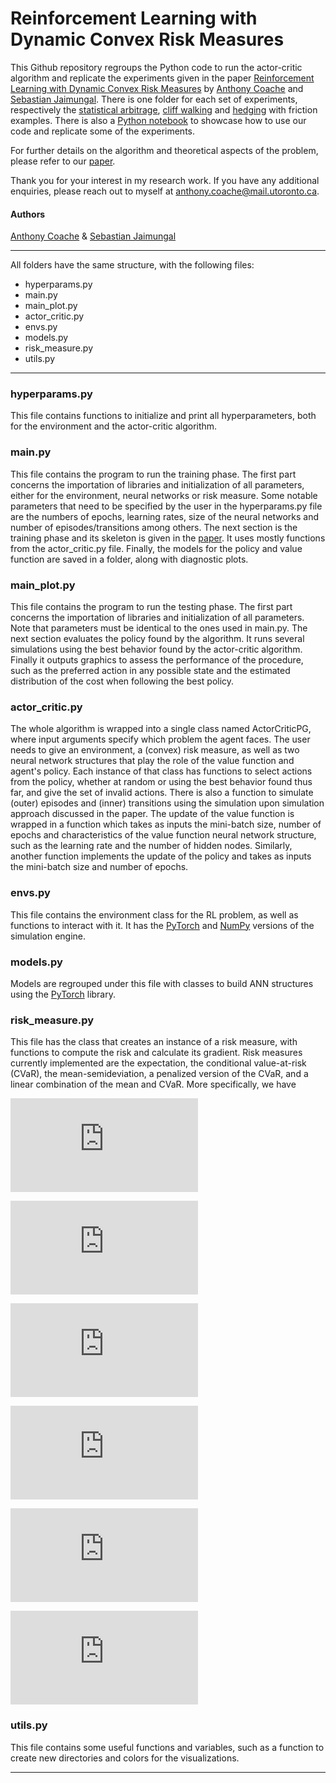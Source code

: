 # Reinforcement Learning with Dynamic Convex Risk Measures

This Github repository regroups the Python code to run the actor-critic algorithm and replicate the experiments given in the paper [Reinforcement Learning with Dynamic Convex Risk Measures](https://arxiv.org/abs/2112.13414) by [Anthony Coache](https://anthonycoache.ca/) and [Sebastian Jaimungal](http://sebastian.statistics.utoronto.ca/). There is one folder for each set of experiments, respectively the [statistical arbitrage](https://github.com/acoache/RL-DynamicConvexRisk/tree/main/StatArbitrage), [cliff walking](https://github.com/acoache/RL-DynamicConvexRisk/tree/main/CliffWalking) and [hedging](https://github.com/acoache/RL-DynamicConvexRisk/tree/main/Hedging) with friction examples. There is also a [Python notebook](https://github.com/acoache/RL-DynamicConvexRisk/blob/main/notebook.ipynb) to showcase how to use our code and replicate some of the experiments.


For further details on the algorithm and theoretical aspects of the problem, please refer to our [paper](https://doi.org/10.1111/mafi.12388).

Thank you for your interest in my research work. If you have any additional enquiries, please reach out to myself at anthony.coache@mail.utoronto.ca.

#### Authors

[Anthony Coache](https://anthonycoache.ca/) & [Sebastian Jaimungal](http://sebastian.statistics.utoronto.ca/)

*** 

All folders have the same structure, with the following files: 

* hyperparams.py
* main.py
* main_plot.py
* actor_critic.py 
* envs.py
* models.py
* risk_measure.py
* utils.py

***

### hyperparams.py

This file contains functions to initialize and print all hyperparameters, both for the environment and the actor-critic algorithm.

### main.py

This file contains the program to run the training phase. The first part concerns the importation of libraries and initialization of all parameters, either for the environment, neural networks or risk measure. Some notable parameters that need to be specified by the user in the hyperparams.py file are the numbers of epochs, learning rates, size of the neural networks and number of episodes/transitions among others. The next section is the training phase and its skeleton is given in the [paper](https://doi.org/10.1111/mafi.12388). It uses mostly functions from the actor_critic.py file. Finally, the models for the policy and value function are saved in a folder, along with diagnostic plots.

### main_plot.py

This file contains the program to run the testing phase. The first part concerns the importation of libraries and initialization of all parameters. Note that parameters must be identical to the ones used in main.py. The next section evaluates the policy found by the algorithm. It runs several simulations using the best behavior found by the actor-critic algorithm. Finally it outputs graphics to assess the performance of the procedure, such as the preferred action in any possible state and the estimated distribution of the cost when following the best policy.

### actor_critic.py

The whole algorithm is wrapped into a single class named ActorCriticPG, where input arguments specify which problem the agent faces. The user needs to give an environment, a (convex) risk measure, as well as two neural network structures that play the role of the value function and agent's policy. Each instance of that class has functions to select actions from the policy, whether at random or using the best behavior found thus far, and give the set of invalid actions. 
There is also a function to simulate (outer) episodes and (inner) transitions using the simulation upon simulation approach discussed in the paper. The update of the value function is wrapped in a function which takes as inputs the mini-batch size, number of epochs and characteristics of the value function neural network structure, such as the learning rate and the number of hidden nodes. Similarly, another function implements the update of the policy and takes as inputs the mini-batch size and number of epochs.

### envs.py

This file contains the environment class for the RL problem, as well as functions to interact with it. It has the [PyTorch](https://pytorch.org/) and [NumPy](https://numpy.org/) versions of the simulation engine. 

### models.py

Models are regrouped under this file with classes to build ANN structures using the [PyTorch](https://pytorch.org/) library.

### risk_measure.py

This file has the class that creates an instance of a risk measure, with functions to compute the risk and calculate its gradient. Risk measures currently implemented are the expectation, the conditional value-at-risk (CVaR), the mean-semideviation, a penalized version of the CVaR, and a linear combination of the mean and CVaR. More specifically, we have

![equation](https://latex.codecogs.com/png.latex?%5Cbg_white%20E%28X%29%20%3D%20E%5BX%5D)

![equation](https://latex.codecogs.com/png.latex?%5Cbg_white%20%5Ctext%7BCVaR%7D_%7B%5Calpha%7D%28X%29%20%3D%20%5Csup_%7B%5Cxi%20%5Cin%20U%28P%29%7D%20E%5E%7B%5Cxi%7D%5BX%5D)

![equation](https://latex.codecogs.com/png.latex?%5Cbg_white%20%5Ctext%7BMSD%7D_%7B%5Ckappa%2Cr%7D%28X%29%20%3D%20E%5BX%5D%20&plus;%20%5Ckappa%20%5Cleft%28%20E%5B%28X-E%5BX%5D%29%5E%7Br%7D_%7B&plus;%7D%5D%20%5Cright%29%5E%7B1/r%7D)

![equation](https://latex.codecogs.com/png.latex?%5Cbg_white%20%5Ctext%7BCVaR-p%7D_%7B%5Calpha%2C%5Ckappa%7D%28X%29%20%3D%20%5Csup_%7B%5Cxi%20%5Cin%20U%28P%29%7D%20%5C%7B%20E%5E%7B%5Cxi%7D%5BX%5D%20-%20%5Ckappa%20E%5B%5Cxi%20%5Clog%20%5Cxi%5D%5C%7D)

![equation](https://latex.codecogs.com/png.latex?%5Cbg_white%20%5Ctext%7BE-CVaR%7D_%7B%5Calpha%2C%5Ckappa%7D%28X%29%20%3D%20%5Ckappa%20E%5BX%5D%20&plus;%20%281-%5Ckappa%29%20%5Ctext%7BCVaR%7D_%7B%5Calpha%7D%28X%29)

![equation](https://latex.codecogs.com/png.latex?%5Cbg_white%20U%28P%29%20%3D%20%5Cleft%5C%7B%20%5Cxi%20%3A%20%5Csum_%7B%5Comega%7D%20%5Cxi%28%5Comega%29%20P%28%5Comega%29%20%3D%201%2C%20%5C%20%5Cxi%20%5Cin%20%5Cleft%5B0%2C%5Cfrac%7B1%7D%7B%5Calpha%7D%20%5Cright%5D%20%5Cright%5C%7D)

### utils.py

This file contains some useful functions and variables, such as a function to create new directories and colors for the visualizations.

***

